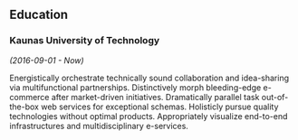 ## Education

### Kaunas University of Technology

_(2016-09-01 - Now)_

Energistically orchestrate technically sound collaboration and idea-sharing via multifunctional partnerships. Distinctively morph bleeding-edge e-commerce after market-driven initiatives. Dramatically parallel task out-of-the-box web services for exceptional schemas. Holisticly pursue quality technologies without optimal products. Appropriately visualize end-to-end infrastructures and multidisciplinary e-services.